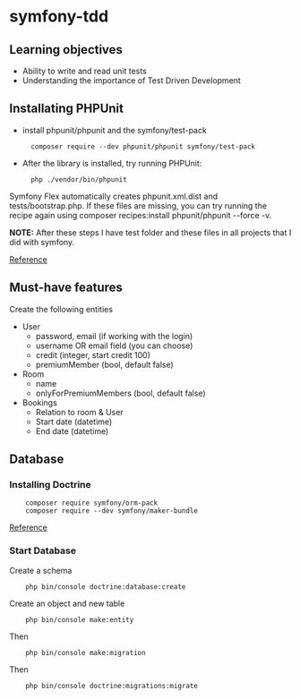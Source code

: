 # symfony-tdd

## Learning objectives
- Ability to write and read unit tests
- Understanding the importance of Test Driven Development

## Installating PHPUnit

* install phpunit/phpunit and the symfony/test-pack
    
        composer require --dev phpunit/phpunit symfony/test-pack

* After the library is installed, try running PHPUnit:

        php ./vendor/bin/phpunit

Symfony Flex automatically creates phpunit.xml.dist and tests/bootstrap.php. If these files are missing, you can try running the recipe again using composer recipes:install phpunit/phpunit --force -v.

<b>NOTE:</b> After these steps I have test folder and these files in all projects that I did with symfony.

[Reference](https://symfony.com/doc/current/testing.html)
## Must-have features
Create the following entities
- User
    - password, email (if working with the login)
    - username OR email field (you can choose)
    - credit (integer, start credit 100)
    - premiumMember (bool, default false)
- Room
    - name
    - onlyForPremiumMembers (bool, default false)
- Bookings
    - Relation to room & User
    - Start date (datetime)
    - End date (datetime)

## Database
### Installing Doctrine

        composer require symfony/orm-pack
        composer require --dev symfony/maker-bundle

[Reference](https://symfony.com/doc/current/doctrine.html)

### Start Database

Create a schema

        php bin/console doctrine:database:create

Create an object and new table

        php bin/console make:entity

Then

        php bin/console make:migration

Then 

        php bin/console doctrine:migrations:migrate